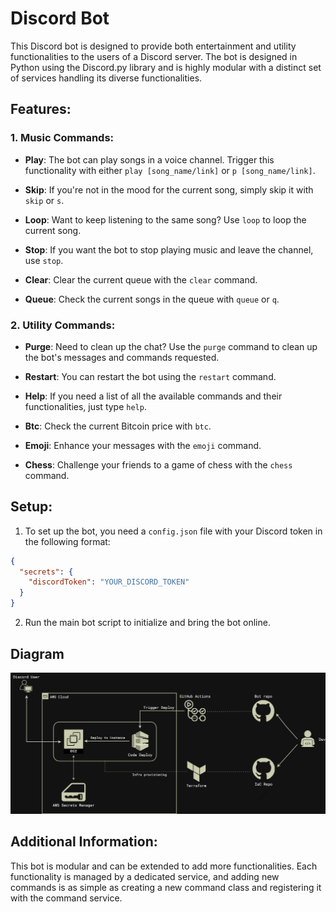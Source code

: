 # Discord Bot

This Discord bot is designed to provide both entertainment and utility functionalities to the users of a Discord server. The bot is designed in Python using the Discord.py library and is highly modular with a distinct set of services handling its diverse functionalities.

## Features:

### 1. **Music Commands:**

- **Play**: The bot can play songs in a voice channel. Trigger this functionality with either `play [song_name/link]` or `p [song_name/link]`.
- **Skip**: If you're not in the mood for the current song, simply skip it with `skip` or `s`.

- **Loop**: Want to keep listening to the same song? Use `loop` to loop the current song.

- **Stop**: If you want the bot to stop playing music and leave the channel, use `stop`.

- **Clear**: Clear the current queue with the `clear` command.

- **Queue**: Check the current songs in the queue with `queue` or `q`.

### 2. **Utility Commands:**

- **Purge**: Need to clean up the chat? Use the `purge` command to clean up the bot's messages and commands requested.

- **Restart**: You can restart the bot using the `restart` command.

- **Help**: If you need a list of all the available commands and their functionalities, just type `help`.

- **Btc**: Check the current Bitcoin price with `btc`.

- **Emoji**: Enhance your messages with the `emoji` command.

- **Chess**: Challenge your friends to a game of chess with the `chess` command.

## Setup:

1. To set up the bot, you need a `config.json` file with your Discord token in the following format:

```json
{
  "secrets": {
    "discordToken": "YOUR_DISCORD_TOKEN"
  }
}
```

2. Run the main bot script to initialize and bring the bot online.

## Diagram

![DZ-Bot Diagram](https://github.com/QuetzalTiago/dz-bot/blob/main/diagram.png)

## Additional Information:

This bot is modular and can be extended to add more functionalities. Each functionality is managed by a dedicated service, and adding new commands is as simple as creating a new command class and registering it with the command service.
